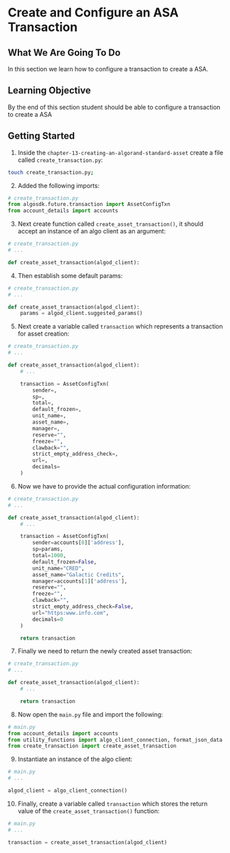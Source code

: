 # Create and Configure an ASA Transaction

## What We Are Going To Do

In this section we learn how to configure a transaction to create a ASA.

## Learning Objective

By the end of this section student should be able to configure a transaction to create a ASA

## Getting Started
1. Inside the `chapter-13-creating-an-algorand-standard-asset` create a file called `create_transaction.py`:
```sh
touch create_transaction.py;
```
2. Added the following imports:
```python
# create_transaction.py
from algosdk.future.transaction import AssetConfigTxn
from account_details import accounts
```
3. Next create function called `create_asset_transaction()`, it should accept an instance of an algo client as an argument:
```python
# create_transaction.py
# ...

def create_asset_transaction(algod_client):
```
4. Then establish some default params:
```python
# create_transaction.py
# ...

def create_asset_transaction(algod_client):
    params = algod_client.suggested_params()
```
5. Next create a variable called `transaction` which represents a transaction for asset creation:
```python
# create_transaction.py
# ...

def create_asset_transaction(algod_client):
    # ...

    transaction = AssetConfigTxn(
        sender=,
        sp=,
        total=,
        default_frozen=,
        unit_name=,
        asset_name=,
        manager=,
        reserve="",
        freeze="",
        clawback="",
        strict_empty_address_check=,
        url=,
        decimals=
    )
```
6. Now we have to provide the actual configuration information:
```python
# create_transaction.py
# ...

def create_asset_transaction(algod_client):
    # ...

    transaction = AssetConfigTxn(
        sender=accounts[0]['address'],
        sp=params,
        total=1000,
        default_frozen=False,
        unit_name="CRED",
        asset_name="Galactic Credits",
        manager=accounts[1]['address'],
        reserve="",
        freeze="",
        clawback="",
        strict_empty_address_check=False,
        url="https:www.info.com",
        decimals=0
    )

    return transaction
```
7. Finally we need to return the newly created asset transaction:
```python
# create_transaction.py
# ...

def create_asset_transaction(algod_client):
    # ...

    return transaction
```
8. Now open the `main.py` file and import the following:
```python
# main.py
from account_details import accounts
from utility_functions import algo_client_connection, format_json_data
from create_transaction import create_asset_transaction
```
9. Instantiate an instance of the algo client:
```python
# main.py
# ...

algod_client = algo_client_connection()
```
10. Finally, create a variable called `transaction` which stores the return value of the `create_asset_transaction()` function:
```python
# main.py
# ...

transaction = create_asset_transaction(algod_client)
```